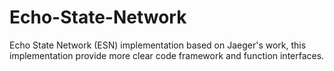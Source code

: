 # Echo-State-Network
Echo State Network (ESN) implementation based on Jaeger's work, this implementation provide more clear code framework and function interfaces.
